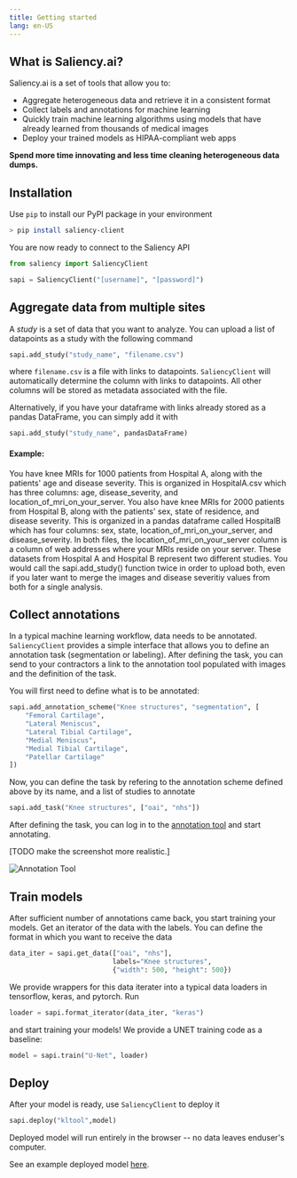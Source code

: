 ```yaml
---
title: Getting started
lang: en-US
---
```


## What is Saliency.ai?

Saliency.ai is a set of tools that allow you to:
* Aggregate heterogeneous data and retrieve it in a consistent format
* Collect labels and annotations for machine learning
* Quickly train machine learning algorithms using models that have already learned from thousands of medical images
* Deploy your trained models as HIPAA-compliant web apps

**Spend more time innovating and less time cleaning heterogeneous data dumps.**

## Installation

Use `pip` to install our PyPI package in your environment

```bash
> pip install saliency-client
```

You are now ready to connect to the Saliency API

```python
from saliency import SaliencyClient

sapi = SaliencyClient("[username]", "[password]")
```

## Aggregate data from multiple sites

A *study* is a set of data that you want to analyze. You can upload a list of datapoints as a study with the following command

```python
sapi.add_study("study_name", "filename.csv")
```

where `filename.csv` is a file with links to datapoints. `SaliencyClient` will automatically determine the column with links to datapoints. All other columns will be stored as metadata associated with the file.

Alternatively, if you have your dataframe with links already stored as a pandas DataFrame, you can simply add it with
```python
sapi.add_study("study_name", pandasDataFrame)
```
#### Example: 
You have knee MRIs for 1000 patients from Hospital A, along with the patients' age and disease severity. This is organized in HospitalA.csv which has three columns: age, disease_severity, and location_of_mri_on_your_server. You also have knee MRIs for 2000 patients from Hospital B, along with the patients' sex, state of residence, and disease severity. This is organized in a pandas dataframe called HospitalB which has four columns: sex, state, location_of_mri_on_your_server, and disease_severity. In both files, the location_of_mri_on_your_server column is a column of web addresses where your MRIs reside on your server. These datasets from Hospital A and Hospital B represent two different studies. You would call the sapi.add_study() function twice in order to upload both, even if you later want to merge the images and disease severitiy values from both for a single analysis.

## Collect annotations

In a typical machine learning workflow, data needs to be annotated. `SaliencyClient` provides a simple interface that allows you to define an annotation task (segmentation or labeling). After defining the task, you can send to your contractors a link to the annotation tool populated with images and the definition of the task.

You will first need to define what is to be annotated:

```python
sapi.add_annotation_scheme("Knee structures", "segmentation", [
    "Femoral Cartilage",
	"Lateral Meniscus",
	"Lateral Tibial Cartilage",
	"Medial Meniscus",
	"Medial Tibial Cartilage",
	"Patellar Cartilage"
])
```

Now, you can define the task by refering to the annotation scheme defined above by its name, and a list of studies to annotate

```python
sapi.add_task("Knee structures", ["oai", "nhs"])
```

After defining the task, you can log in to the [annotation tool](https://annotator.saliency.ai/) and start annotating.

[TODO make the screenshot more realistic.]

![Annotation Tool](/annotation-tool.png)

## Train models

After sufficient number of annotations came back, you start training your models. Get an iterator of the data with the labels. You can define the format in which you want to receive the data

```python
data_iter = sapi.get_data(["oai", "nhs"],
                          labels="Knee structures",
						  {"width": 500, "height": 500})
```

We provide wrappers for this data iterater into a typical data loaders in tensorflow, keras, and pytorch. Run

```python
loader = sapi.format_iterator(data_iter, "keras")
```
and start training your models! We provide a UNET training code as a baseline:

```python
model = sapi.train("U-Net", loader)
```

## Deploy

After your model is ready, use `SaliencyClient` to deploy it
```python
sapi.deploy("kltool",model)
```
Deployed model will run entirely in the browser -- no data leaves enduser's computer. 

See an example deployed model [here](http://demo.saliency.ai/kltool).
